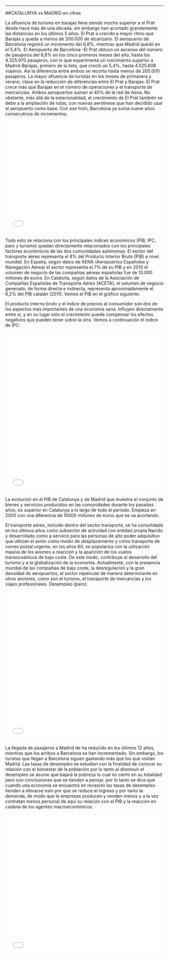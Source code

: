 ---
 ##CATALUNYA vs MADRID en cifras

La afluencia de turismo en barajas lleva siendo mucho superior a el Prat desde hace más de una década, sin embargo han acortado grandemente las distancias en los últimos 5 años. El Prat a crecido a mayor ritmo que Barajas y queda a menos de 200.000 de alcanzarlo. El aeropuerto de Barcelona registró un incremento del 6,8%, mientras que Madrid quedó en el 5,4%. El Aeropuerto de Barcelona -El Prat obtuvo un ascenso del número de pasajeros del 6,8% en los cinco primeros meses del año, hasta los 4.325.970 pasajeros, con lo que experimenta un crecimiento superior a Madrid-Barajas, primero de la lista, que creció un 5,4%, hasta 4.525.608 viajeros. Así la diferencia entre ambos se recorta hasta menos de 200.000 pasajeros.
La mayor afluencia de turistas en los meses de primavera y verano, clave en la reducción de diferencias entre El Prat y Barajas. El Prat crece más que Barajas en el número de operaciones y el transporte de mercancías.
Ambos aeropuertos suman el 40% de la red de Aena. No obstante, más allá de la estacionalidad, el crecimiento de El Prat también se debe a la ampliación de rutas, con nuevas aerolíneas que han decidido usar el aeropuerto como base. Con ese tirón, Barcelona ya suma nueve años consecutivos de incrementos.



<iframe id="datawrapper-chart-vifdq" src="//datawrapper.dwcdn.net/vifdq/1/" scrolling="no" frameborder="0" allowtransparency="true" style="width: 0; min-width: 100% !important;" height="357"></iframe><script type="text/javascript">if("undefined"==typeof window.datawrapper)window.datawrapper={};window.datawrapper["vifdq"]={},window.datawrapper["vifdq"].embedDeltas={"100":465,"200":411,"300":384,"400":357,"500":357,"700":357,"800":357,"900":357,"1000":357},window.datawrapper["vifdq"].iframe=document.getElementById("datawrapper-chart-vifdq"),window.datawrapper["vifdq"].iframe.style.height=window.datawrapper["vifdq"].embedDeltas[Math.min(1e3,Math.max(100*Math.floor(window.datawrapper["vifdq"].iframe.offsetWidth/100),100))]+"px",window.addEventListener("message",function(a){if("undefined"!=typeof a.data["datawrapper-height"])for(var b in a.data["datawrapper-height"])if("vifdq"==b)window.datawrapper["vifdq"].iframe.style.height=a.data["datawrapper-height"][b]+"px"});</script>


Todo esto se relaciona con los principales índices económicos (PIB, IPC, paro y turismo) quedan directamente relacionados con los principales factores económicos de las dos comunidades autónomas.
El sector del transporte aéreo representa el 8% del Producto Interior Bruto (PIB) a nivel mundial. En España, según datos de AENA (Aeropuertos Españoles y Navegación Aérea) el sector representa el 7% de su PIB y en 2010 el volumen de negocio de las compañías aéreas españolas fue de 10.000 millones de euros. En Cataluña, según datos de la Asociación de Compañías Españolas de Transporte Aéreo (ACETA), el volumen de negocio generado, de forma directa e indirecta, representa aproximadamente el 6,2% del PIB catalán (2011).
Vemos el PIB en el gráfico siguiente: 

El producto interno bruto y el índice de precios al consumidor son dos de los aspectos más importantes de una economía sana. Influyen directamente entre sí, y en su lugar sólo el crecimiento puede compensar los efectos negativos que pueden tener sobre la otra. Vemos a continuación el índice de IPC:

<iframe id="datawrapper-chart-u6NST" src="//datawrapper.dwcdn.net/u6NST/1/" scrolling="no" frameborder="0" allowtransparency="true" style="width: 0; min-width: 100% !important;" height="508"></iframe><script type="text/javascript">if("undefined"==typeof window.datawrapper)window.datawrapper={};window.datawrapper["u6NST"]={},window.datawrapper["u6NST"].embedDeltas={"100":684,"200":569,"300":552,"400":508,"500":508,"700":508,"800":508,"900":508,"1000":508},window.datawrapper["u6NST"].iframe=document.getElementById("datawrapper-chart-u6NST"),window.datawrapper["u6NST"].iframe.style.height=window.datawrapper["u6NST"].embedDeltas[Math.min(1e3,Math.max(100*Math.floor(window.datawrapper["u6NST"].iframe.offsetWidth/100),100))]+"px",window.addEventListener("message",function(a){if("undefined"!=typeof a.data["datawrapper-height"])for(var b in a.data["datawrapper-height"])if("u6NST"==b)window.datawrapper["u6NST"].iframe.style.height=a.data["datawrapper-height"][b]+"px"});</script> 

La evolución en el PIB de Catalunya y de Madrid que muestra el conjunto de bienes y servicios producidos en las comunidades durante los pasados años, es superior en Catalunya a lo largo de todo el periodo. Empieza en 2005 con una diferencia de 10000 millones de euros que se va acortando.

El transporte aéreo, incluido dentro del sector transporte, se ha consolidado en los últimos años como subsector de actividad con entidad propia Nacido y desarrollado como a servicio para las personas de alto poder adquisitivo que utilizan el avión como medio de desplazamiento y como transporte de correo postal urgente, en los años 60, se populariza con la utilización masiva de los aviones a reacción y la aparición de los vuelos transoceánicos de bajo coste. De este modo, contribuye al desarrollo del turismo y a la globalización de la economía. Actualmente, con la presencia mundial de las compañías de bajo coste, la desregulación y la gran densidad de aeropuertos, el sector repercute de manera determinante en otros sectores, como son el turismo, el transporte de mercancías y los viajes profesionales. 
Desempleo (paro):

<iframe id="datawrapper-chart-ExePv" src="//datawrapper.dwcdn.net/ExePv/1/" scrolling="no" frameborder="0" allowtransparency="true" style="width: 0; min-width: 100% !important;" height="475"></iframe><script type="text/javascript">if("undefined"==typeof window.datawrapper)window.datawrapper={};window.datawrapper["ExePv"]={},window.datawrapper["ExePv"].embedDeltas={"100":570,"200":509,"300":492,"400":492,"500":475,"700":475,"800":475,"900":475,"1000":475},window.datawrapper["ExePv"].iframe=document.getElementById("datawrapper-chart-ExePv"),window.datawrapper["ExePv"].iframe.style.height=window.datawrapper["ExePv"].embedDeltas[Math.min(1e3,Math.max(100*Math.floor(window.datawrapper["ExePv"].iframe.offsetWidth/100),100))]+"px",window.addEventListener("message",function(a){if("undefined"!=typeof a.data["datawrapper-height"])for(var b in a.data["datawrapper-height"])if("ExePv"==b)window.datawrapper["ExePv"].iframe.style.height=a.data["datawrapper-height"][b]+"px"});</script>     

La llegada de pasajeros a Madrid de ha reducido en los últimos 12 años, mientras que los arribos a Barcelona se han incrementado. Sin embargo, los turistas que llegan a Barcelona siguen gastando más que los que visitan Madrid.
Las tasas de desempleo se estudian con la finalidad de conocer su relación con el bienestar de la población por lo tanto al disminuir el desempleo se asume que bajará la pobreza lo cual no cierto en su totalidad pero son conclusiones que se tienden a pensar, por lo tanto se dice que cuando una economía se encuentra en recesión las tasas de desempleo tienden a elevarse esto por que se reduce el ingreso y por tanto la demanda, de modo que la empresas producen y venden menos y a la vez contratan menos personal de aquí su relación con el PIB y la reacción en cadena de los agentes macroeconómicos.

<iframe id="datawrapper-chart-eMUSi" src="//datawrapper.dwcdn.net/eMUSi/1/" scrolling="no" frameborder="0" allowtransparency="true" style="width: 0; min-width: 100% !important;" height="448"></iframe><script type="text/javascript">if("undefined"==typeof window.datawrapper)window.datawrapper={};window.datawrapper["eMUSi"]={},window.datawrapper["eMUSi"].embedDeltas={"100":543,"200":465,"300":465,"400":448,"500":448,"700":448,"800":448,"900":448,"1000":448},window.datawrapper["eMUSi"].iframe=document.getElementById("datawrapper-chart-eMUSi"),window.datawrapper["eMUSi"].iframe.style.height=window.datawrapper["eMUSi"].embedDeltas[Math.min(1e3,Math.max(100*Math.floor(window.datawrapper["eMUSi"].iframe.offsetWidth/100),100))]+"px",window.addEventListener("message",function(a){if("undefined"!=typeof a.data["datawrapper-height"])for(var b in a.data["datawrapper-height"])if("eMUSi"==b)window.datawrapper["eMUSi"].iframe.style.height=a.data["datawrapper-height"][b]+"px"});</script> 
 
